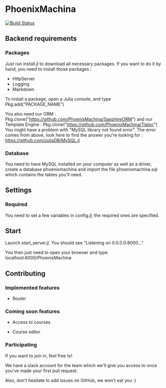 # PhoenixMachina
[![Build Status](https://travis-ci.org/PhoenixMachina/PhoenixMachina.svg?branch=master)](https://travis-ci.org/PhoenixMachina/PhoenixMachina)

## Backend requirements

### Packages
Just run install.jl to download all necessary packages. If you want to do it by hand, you need to install those packages :
- HttpServer
- Logging
- Markdown

To install a package, open a Julia console, and type Pkg.add("PACKAGE_NAME")

You also need our ORM : Pkg.clone("https://github.com/PhoenixMachina/SapphireORM")
and our Template Engine : Pkg.clone("https://github.com/PhoenixMachina/Tlaloc")
You might have a problem with "MySQL library not found error". The error comes from above, look here to find the answer you're looking for : https://github.com/JuliaDB/MySQL.jl

### Database
You need to have MySQL installed on your computer as well as a driver, create a database phoenixmachina and import the file phoenixmachina.sql which contains the tables you'll need.

## Settings
### Required
You need to set a few variables in config.jl; the required ones are specified.

## Start
Launch start_server.jl. You should see "Listening on 0.0.0.0:8000..."

You then just need to open your browser and type localhost:8000/PhoenixMachina

## Contributing
### Implemented features
- Router

### Coming soon features
- Access to courses

- Course editor

### Participating
If you want to join in, feel free to!

We have a slack account for the team which we'll give you access to once you've made your first pull request.

Also, don't hesitate to add issues on GitHub, we won't eat you :)
